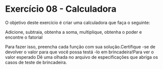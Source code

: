 # Exercício 08 - Calculadora

O objetivo deste exercício é criar uma calculadora que faça o seguinte:

Adicione, subtraia, obtenha a soma, multiplique, obtenha o poder e encontre o fatorial

Para fazer isso, preencha cada função com sua solução.Certifique -se de devolver o valor para que você possa testá -lo em brincadeira!Para ver o valor esperado
Dê uma olhada no arquivo de especificações que abriga os casos de teste de brincadeira.